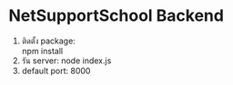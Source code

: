 # NetSupportSchool Backend

1. ติดตั้ง package:  
   npm install
2. รัน server:
   node index.js
3. default port: 8000